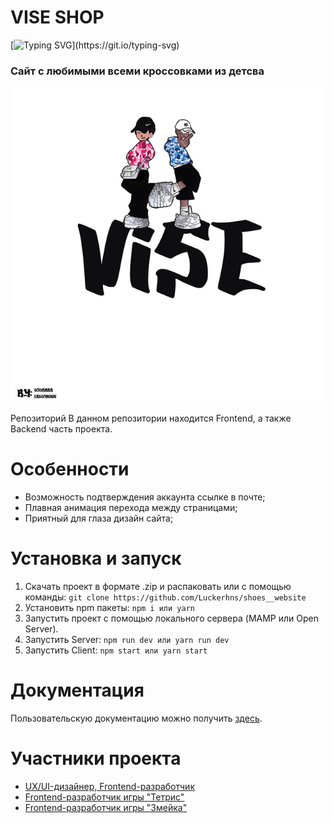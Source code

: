 # VISE SHOP
[![Typing SVG](https://readme-typing-svg.herokuapp.com?font=&weight=900&pause=1000&color=00DDF7&random=false&width=600&height=100&lines=%D0%9D%D0%B0%D1%88+%D0%BF%D0%B5%D1%80%D1%81%D0%BE%D0%BD%D0%B0%D0%BB%D1%8C%D0%BD%D1%8B%D0%B9+%D1%81%D0%B0%D0%B9%D1%82+%D0%B4%D0%BB%D1%8F+%D0%BF%D1%80%D0%BE%D0%B4%D0%B0%D0%B6%D0%B8+%D0%BE%D0%B1%D1%83%D0%B2%D0%B8!)](https://git.io/typing-svg)
<h3>Сайт с любимыми всеми кроссовками из детсва</h3>

![image](./logo.jpg)

Репозиторий
В данном репозитории находится Frontend, а также Backend часть проекта.

# Особенности
  - Возможность подтверждения аккаунта ссылке в почте;
  - Плавная анимация перехода между страницами;
  - Приятный для глаза дизайн сайта;

# Установка и запуск
  1. Скачать проект в формате .zip и распаковать или с помощью команды:
```git clone https://github.com/Luckerhns/shoes__website```
  2. Установить npm пакеты:
```npm i или yarn```
  3. Запустить проект с помощью локального сервера (MAMP или Open Server).
  4. Запустить Server:
```npm run dev или yarn run dev```
  5. Запустить Client:
```npm start или yarn start```


# Документация
Пользовательскую документацию можно получить [здесь](https://github.com/xworu/regames/wiki).

# Участники проекта
  - [UX/UI-дизайнер, Frontend-разработчик](https://github.com/Lizokkkkk)
  - [Frontend-разработчик игры "Тетрис"](https://github.com/xworu)
  - [Frontend-разработчик игры "Змейка"](https://github.com/komsh1l)
